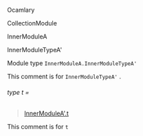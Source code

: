 Ocamlary

CollectionModule

InnerModuleA

InnerModuleTypeA'

Module type `InnerModuleA.InnerModuleTypeA'`

This comment is for `InnerModuleTypeA'` .

<a id="type-t"></a>

###### type t =

> [InnerModuleA'.t](Ocamlary.CollectionModule.InnerModuleA.InnerModuleA'.md#type-t)


This comment is for `t`